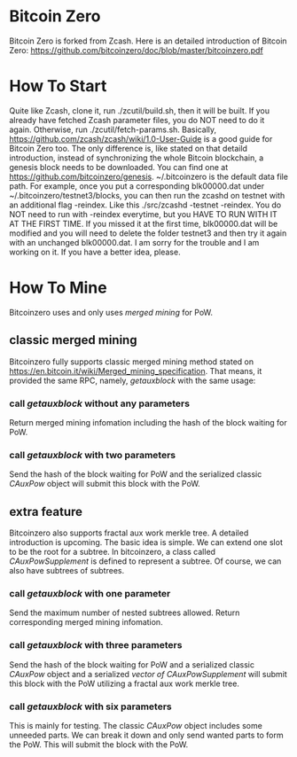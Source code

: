 # Bitcoin Zero
Bitcoin Zero is forked from Zcash. Here is an detailed introduction of Bitcoin Zero:
https://github.com/bitcoinzero/doc/blob/master/bitcoinzero.pdf
# How To Start
Quite like Zcash, clone it, run ./zcutil/build.sh, then it will be built. If you already have fetched Zcash parameter files, you do NOT need to do it again. Otherwise, run ./zcutil/fetch-params.sh. Basically, https://github.com/zcash/zcash/wiki/1.0-User-Guide is a good guide for Bitcoin Zero too. The only difference is, like stated on that detaild introduction, instead of synchronizing the whole Bitcoin blockchain, a genesis block needs to be downloaded. You can find one at https://github.com/bitcoinzero/genesis. ~/.bitcoinzero is the default data file path. For example, once you put a corresponding blk00000.dat under ~/.bitcoinzero/testnet3/blocks, you can then run the zcashd on testnet with an additional flag -reindex. Like this ./src/zcashd -testnet -reindex. You do NOT need to run with -reindex everytime, but you HAVE TO RUN WITH IT AT THE FIRST TIME. If you missed it at the first time, blk00000.dat will be modified and you will need to delete the folder testnet3 and then try it again with an unchanged blk00000.dat. I am sorry for the trouble and I am working on it. If you have a better idea, please.
# How To Mine
Bitcoinzero uses and only uses _merged mining_ for PoW. 
## classic merged mining
Bitcoinzero fully supports classic merged mining method stated on https://en.bitcoin.it/wiki/Merged_mining_specification. That means, it provided the same RPC, namely, *getauxblock* with the same usage: 
### call *getauxblock* without any parameters 
Return merged mining infomation including the hash of the block waiting for PoW.
### call *getauxblock* with two parameters
Send the hash of the block waiting for PoW and the serialized classic *CAuxPow* object will submit this block with the PoW.
## extra feature
Bitcoinzero also supports fractal aux work merkle tree. A detailed introduction is upcoming. The basic idea is simple. We can extend one slot to be the root for a subtree. In bitcoinzero, a class called *CAuxPowSupplement* is defined to represent a subtree. Of course, we can also have subtrees of subtrees.
### call *getauxblock* with one parameter
Send the maximum number of nested subtrees allowed. Return corresponding merged mining infomation.
### call *getauxblock* with three parameters
Send the hash of the block waiting for PoW and a serialized classic *CAuxPow* object and a serialized *vector of CAuxPowSupplement* will submit this block with the PoW utilizing a fractal aux work merkle tree.
### call *getauxblock* with six parameters
This is mainly for testing. The classic *CAuxPow* object includes some unneeded parts. We can break it down and only send wanted parts to form the PoW. This will submit the block with the PoW.
